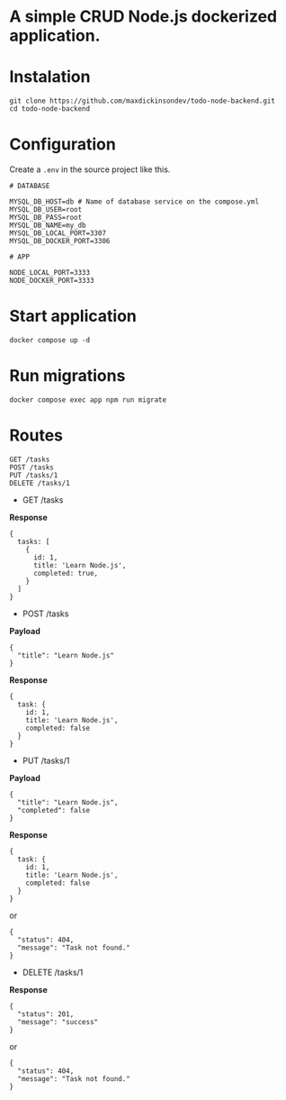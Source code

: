 # A simple CRUD Node.js dockerized application.

# Instalation

```
git clone https://github.com/maxdickinsondev/todo-node-backend.git
cd todo-node-backend
```

# Configuration

Create a `.env` in the source project like this.

```
# DATABASE

MYSQL_DB_HOST=db # Name of database service on the compose.yml
MYSQL_DB_USER=root
MYSQL_DB_PASS=root
MYSQL_DB_NAME=my_db
MYSQL_DB_LOCAL_PORT=3307
MYSQL_DB_DOCKER_PORT=3306

# APP

NODE_LOCAL_PORT=3333
NODE_DOCKER_PORT=3333
```

# Start application

`docker compose up -d`

# Run migrations

`docker compose exec app npm run migrate`

# Routes

```
GET /tasks
POST /tasks
PUT /tasks/1
DELETE /tasks/1
```

- GET /tasks

**Response**

```
{
  tasks: [
    {
      id: 1,
      title: 'Learn Node.js',
      completed: true,
    }
  ]
}
```

- POST /tasks

**Payload**

```
{
  "title": "Learn Node.js"
}

```
**Response**

```
{
  task: {
    id: 1,
    title: 'Learn Node.js',
    completed: false
  }
}

```

- PUT /tasks/1

**Payload**

```
{
  "title": "Learn Node.js",
  "completed": false
}

```
**Response**

```
{
  task: {
    id: 1,
    title: 'Learn Node.js',
    completed: false
  }
}

```
or

```
{
  "status": 404,
  "message": "Task not found."
}

```

- DELETE /tasks/1

**Response**

```
{
  "status": 201,
  "message": "success"
}

```

or

```
{
  "status": 404,
  "message": "Task not found."
}

```
